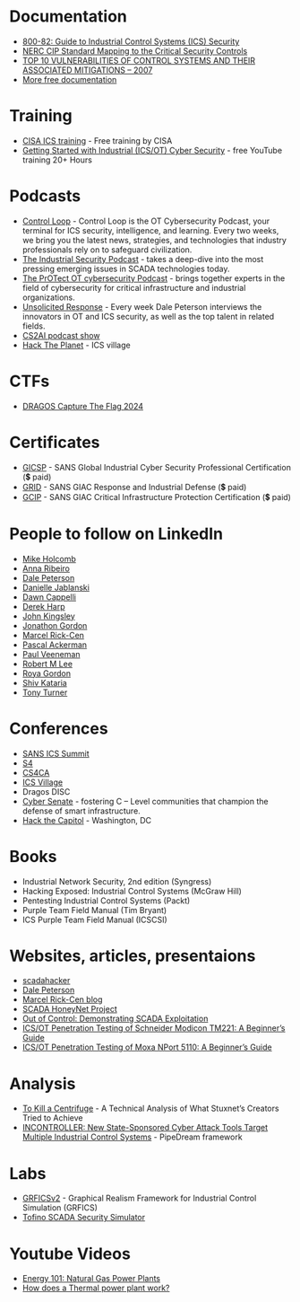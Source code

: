
# Documentation
- [800-82: Guide to Industrial Control Systems (ICS) Security](https://nvlpubs.nist.gov/nistpubs/SpecialPublications/NIST.SP.800-82r1.pdf)
- [NERC CIP Standard Mapping to the Critical Security Controls](https://scadahacker.com/library/Documents/Standards/mappings/SANS%20-%20CIP%20Mapping%20to%20Critical%20Security%20Controls%20(DRAFT).pdf)
- [TOP 10 VULNERABILITIES OF CONTROL SYSTEMS AND THEIR ASSOCIATED MITIGATIONS – 2007 ](https://scadahacker.com/library/Documents/ICS_Vulnerabilities/NERC%20-%20Top%2010%20Vulnerabilities%20of%20Control%20Systems%20and%20their%20Mitigations%20(2007).pdf)
- [More free documentation](https://scadahacker.com/library/index.html)

# Training
- [CISA ICS training](https://ics-training.inl.gov/learn/signin) - Free training by CISA
- [Getting Started with Industrial (ICS/OT) Cyber Security](https://www.youtube.com/playlist?list=PLOSJSv0hbPZAlINIh1HcB0L8AZcSPc80g) - free YouTube training 20+ Hours

# Podcasts
- [Control Loop](https://open.spotify.com/show/4C9w7T3YJt6kZ8je40B5Kb) - Control Loop is the OT Cybersecurity Podcast, your terminal for ICS security, intelligence, and learning. Every two weeks, we bring you the latest news, strategies, and technologies that industry professionals rely on to safeguard civilization.
- [The Industrial Security Podcast](https://open.spotify.com/show/1F0k9fEq8q9f51n3ZQ584u) - takes a deep-dive into the most pressing emerging issues in SCADA technologies today.
- [The PrOTect OT cybersecurity Podcast](https://open.spotify.com/show/0paav04Xxxdy5DrcTzSTjN) - brings together experts in the field of cybersecurity for critical infrastructure and industrial organizations.
- [Unsolicited Response](https://open.spotify.com/show/3IBQ9z2x01JAkJQczBOXam) - Every week Dale Peterson interviews the innovators in OT and ICS security, as well as the top talent in related fields. 
- [CS2AI podcast show]([https://www.cs2ai.org/podcast](https://open.spotify.com/show/7JVVSdCidMxXXeGtVLnHMS))
- [Hack The Planet](https://www.icsvillage.com/podcast) - ICS village

# CTFs
- [DRAGOS Capture The Flag 2024](https://hub.dragos.com/ctf-registration-24)

# Certificates
- [GICSP](https://www.giac.org/certifications/global-industrial-cyber-security-professional-gicsp/) - SANS Global Industrial Cyber Security Professional Certification (💲 paid)
- [GRID](https://www.giac.org/certifications/response-industrial-defense-grid/) - SANS GIAC Response and Industrial Defense (💲 paid)
- [GCIP](https://www.giac.org/certifications/critical-infrastructure-protection-gcip/) - SANS GIAC Critical Infrastructure Protection Certification (💲 paid)

# People to follow on LinkedIn
- [Mike Holcomb](https://www.linkedin.com/in/mikeholcomb/)
- [Anna Ribeiro](https://www.linkedin.com/in/anna-ribeiro-59a82264/)
- [Dale Peterson](https://www.linkedin.com/in/dale-peterson-s4/)
- [Danielle Jablanski](https://www.linkedin.com/in/daniellejjablanski/)
- [Dawn Cappelli](https://www.linkedin.com/in/dawn-cappelli-cissp-a329505/)
- [Derek Harp](https://www.linkedin.com/in/derekharp/)
- [John Kingsley](https://www.linkedin.com/in/sjkingsley/)
- [Jonathon Gordon](https://www.linkedin.com/in/jonathongordon/)
- [Marcel Rick-Cen](https://www.linkedin.com/in/marcelrickcen/)
- [Pascal Ackerman](https://www.linkedin.com/in/pascal-ackerman-036a867b/)
- [Paul Veeneman](https://www.linkedin.com/in/paulveeneman/)
- [Robert M Lee](https://www.linkedin.com/in/robmichaellee/)
- [Roya Gordon](https://www.linkedin.com/in/roya-gordon-ot-cyber-sme/)
- [Shiv Kataria](https://www.linkedin.com/in/shivkataria/)
- [Tony Turner](https://www.linkedin.com/in/tonyturnercissp/)

# Conferences
- [SANS ICS Summit](https://www.sans.org/cyber-security-training-events/ics-security-summit-2025/)
- [S4](https://s4xevents.com/)
- [CS4CA](https://www.cs4ca.com/)
- [ICS Village](https://www.icsvillage.com/)
- Dragos DISC
- [Cyber Senate](https://cybersenate.com/) - fostering C – Level communities that champion the defense of smart infrastructure.
- [Hack the Capitol](https://securityandtechnology.org/hack-the-capitol-7-0/) - Washington, DC

# Books
- Industrial Network Security, 2nd edition (Syngress)
- Hacking Exposed: Industrial Control Systems (McGraw Hill)
- Pentesting Industrial Control Systems (Packt)
- Purple Team Field Manual (Tim Bryant)
- ICS Purple Team Field Manual (ICSCSI)

# Websites, articles, presentaions
- [scadahacker](https://scadahacker.com/)
- [Dale Peterson]([https://dale-peterson.com/digital-bond-archives](https://dale-peterson.com/blog/)/)
- [Marcel Rick-Cen blog](https://medium.com/@marcel.rickcen)
- [SCADA HoneyNet Project](https://scadahoneynet.sourceforge.net/)
- [Out of Control: Demonstrating SCADA Exploitation](https://media.blackhat.com/us-13/US-13-Forner-Out-of-Control-Demonstrating-SCADA-Slides.pdf)
- [ICS/OT Penetration Testing of Schneider Modicon TM221: A Beginner’s Guide](https://medium.com/@marcel.rickcen/ics-ot-penetration-testing-of-schneider-modicon-tm221-a-beginners-guide-7363ab413278)
- [ICS/OT Penetration Testing of Moxa NPort 5110: A Beginner’s Guide](https://medium.com/@marcel.rickcen/ics-ot-penetration-testing-of-moxa-nport-5110-a-beginners-guide-956256b92152)

# Analysis
- [To Kill a Centrifuge](https://docs.google.com/viewer?url=http%3A%2F%2Fwww.langner.com%2Fen%2Fwp-content%2Fuploads%2F2013%2F11%2FTo-kill-a-centrifuge.pdf) - A Technical Analysis of What Stuxnet’s Creators Tried to Achieve
- [INCONTROLLER: New State-Sponsored Cyber Attack Tools Target Multiple Industrial Control Systems](https://cloud.google.com/blog/topics/threat-intelligence/incontroller-state-sponsored-ics-tool/) - PipeDream framework

# Labs
- [GRFICSv2](https://github.com/Fortiphyd/GRFICSv2) - Graphical Realism Framework for Industrial Control Simulation (GRFICS)
- [Tofino SCADA Security Simulator](https://www.tofinosecurity.com/products/tofino-scada-security-simulator)

# Youtube Videos
- [Energy 101: Natural Gas Power Plants](https://www.youtube.com/watch?v=Em1crnEt45Q)
- [How does a Thermal power plant work?](https://www.youtube.com/watch?v=IdPTuwKEfmA)
